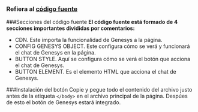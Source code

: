 ### Refiera al [código fuente](https://raw.githubusercontent.com/ECampuzanoCTC/Petco-chat/master/INSTALL.html "código fuente")
###Secciones del código fuente
**El código fuente está formado de 4 secciones importantes divididas por comentarios:**
- CDN. Este importa la funcionalidad de Genesys a la página.
- CONFIG GENESYS OBJECT. Este configura cómo se verá y funcionará el chat de Genesys en la página.
- BUTTON STYLE. Aquí se configura cómo se verá el botón que acciona el chat de Genesys.
- BUTTON ELEMENT. Es el elemento HTML que acciona el chat de Genesys.

###Instalación del botón
Copie y pegue todo el contenido del archivo justo antes de la etiqueta `</body>` en el archivo principal de la página.
Despúes de esto el botón de Genesys estará integrado.
